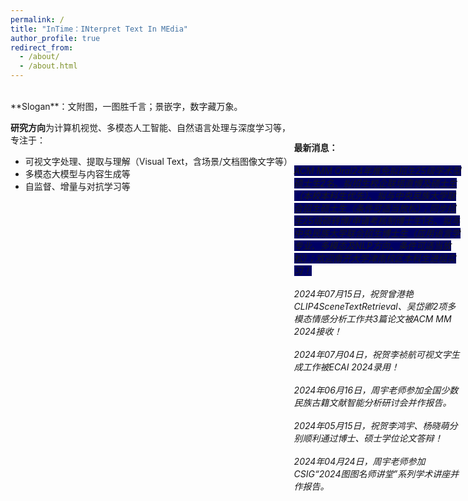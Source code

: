 ```yaml
---
permalink: /
title: "InTime：INterpret Text In MEdia"
author_profile: true
redirect_from: 
  - /about/
  - /about.html
---  
```

<br>
**Slogan**：文附图，一图胜千言；景嵌字，数字藏万象。  
  
**研究方向**为计算机视觉、多模态人工智能、自然语言处理与深度学习等，<br>
专注于：
+ 可视文字处理、提取与理解（Visual Text，含场景/文档图像文字等）   
+ 多模态大模型与内容生成等 
+ 自监督、增量与对抗学习等<br>

<style>
  .news{
    position: absolute;
    top: 7%;
    right: 1%;
    width: 28%;
  }
  .map{
    width: 75%;
  }
  @media screen and (max-width: 800px) {
    .news {
      position: static;
      width: auto;
    }
    .map{
      width: auto;
    }
  }
</style>

<div class="map">
  <script type="text/javascript" id="clustrmaps" src="//clustrmaps.com/map_v2.js?d=IZ9pPSCretfEwjCp7s_Fm8UrWtt2kUvApAL5BtbtCBA&cl=ffffff&w=a"></script>
</div>

<div class="news">
    <strong>最新消息：</strong><br><br>
    <em><span style="background-color: rgb(0, 0, 100);">ACM MM Oral24年推免拟招生25级学术型硕士生2名、拟招生校企联培直博及硕士生（本校本科生优先）、拟与中央民族大学联合招生硕士生（条件可适当放松）；同步招生25级硕转博/申请考核制博士生1名、拟与中央民族大学联合招生博士生（应用语言学专业、多模态及NLP方向、条件可适当放松）；欢迎南开大学津南校区本科生进组实习！</span><em><br><br>
    <em>2024年07月15日，祝贺曾港艳CLIP4SceneTextRetrieval、吴岱卿2项多模态情感分析工作共3篇论文被ACM MM 2024接收！</em><br><br>
    <em>2024年07月04日，祝贺李祯航可视文字生成工作被ECAI 2024录用！</em><br><br>
    <em>2024年06月16日，周宇老师参加全国少数民族古籍文献智能分析研讨会并作报告。</em><br><br>
    <em>2024年05月15日，祝贺李鸿宇、杨晓萌分别顺利通过博士、硕士学位论文答辩！</em><br><br>
    <em>2024年04月24日，周宇老师参加CSIG“2024图图名师讲堂”系列学术讲座并作报告。</em><br><br>    
